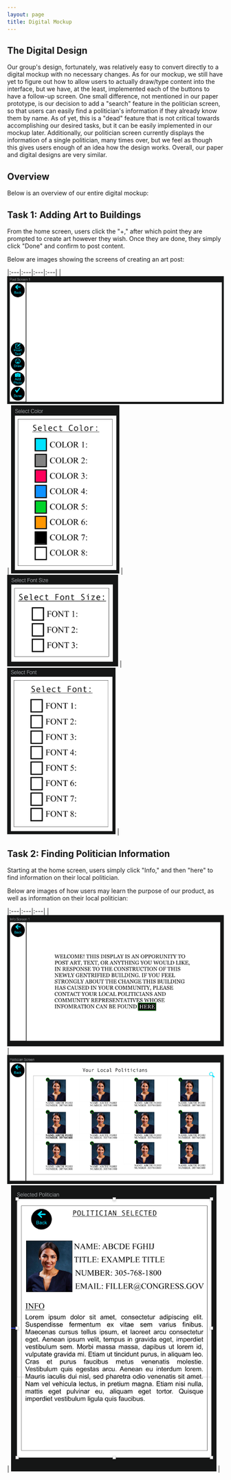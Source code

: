 ```yaml
---
layout: page
title: Digital Mockup
---
```


## The Digital Design
Our group's design, fortunately, was relatively easy to convert directly to a digital mockup with no necessary changes. As for our mockup, we still have yet to figure out how to allow users to actually draw/type content into the interface, but we have, at the least, implemented each of the buttons to have a follow-up screen. One small difference, not mentioned in our paper prototype, is our decision to add a "search" feature in the politician screen, so that users can easily find a politician's information if they already know them by name. As of yet, this is a "dead" feature that is not critical towards accomplishing our desired tasks, but it can be easily implemented in our mockup later. Additionally, our politician screen currently displays the information of a single politician, many times over, but we feel as though this gives users enough of an idea how the design works. Overall, our paper and digital designs are very similar.

## Overview

Below is an overview of our entire digital mockup:

## Task 1: Adding Art to Buildings

From the home screen, users click the "+," after which point they are prompted to create art however they wish. Once they are done, they simply click "Done" and confirm to post content.

Below are images showing the screens of creating an art post:

|:---|:---|:---|:---|
| ![art](/img/postScreen.png) | ![art](/img/selectColor.png) | ![art](/img/selectSize.png) | ![art](/img/selectFont.png) |

## Task 2: Finding Politician Information

Starting at the home screen, users simply click "Info," and then "here" to find information on their local politician.

Below are images of how users may learn the purpose of our product, as well as information on their local politician:

|:---|:---|:---|
| ![politicians](/img/infoScreen.png) | ![politicians](/img/localPoliticians.png) | ![politicians](/img/politicianSelected.png) |
